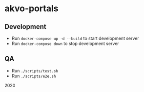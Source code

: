 # akvo-portals


## Development

- Run `docker-compose up -d --build` to start development server
- Run `docker-compose down` to stop development server


## QA

- Run `./scripts/test.sh`
- Run `./scripts/e2e.sh`

2020
